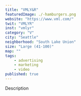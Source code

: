 ```yaml
---
title: "VMLY&R"
featuredImage: ./-hamburgers.png
website: "https://www.vml.com/"
twit: "VMLYR"
inst: "vmlyr"
category: "V"
city: "Seattle"
neighborhood: "South Lake Union"
size: "Large (41-100)"
map: ""
tags:
    - advertising
    - marketing
    - video
published: true
---
```


Description
